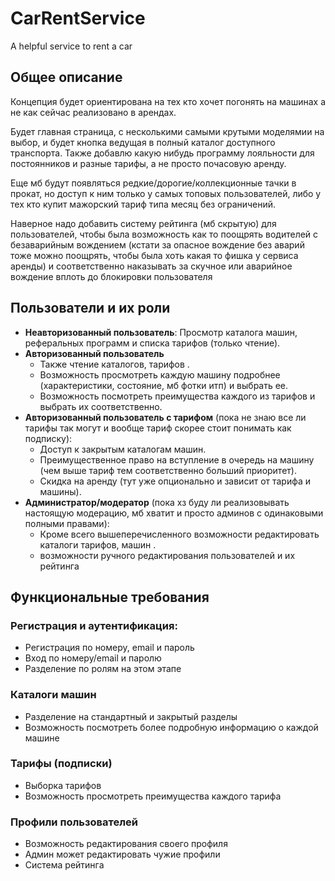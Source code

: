 # CarRentService
A helpful service to rent a car 
## Общее описание
Концепция будет ориентирована на тех кто хочет погонять на машинах а не как сейчас реализовано в арендах.

Будет главная страница, с несколькими самыми крутыми моделямии на выбор, и будет кнопка ведущая в полный каталог доступного транспорта. Также добавлю какую нибудь программу лояльности для постоянников и разные тарифы, а не просто почасовую аренду.

Еще мб будут появляться редкие/дорогие/коллекционные тачки в прокат, но доступ к ним только у самых топовых пользователей, либо у тех кто купит мажорский тариф типа месяц без ограничений.

Наверное надо добавить систему рейтинга (мб скрытую) для пользователей, чтобы была возможность как то поощрять водителей с безаварийным вождением (кстати за опасное вождение без аварий тоже можно поощрять, чтобы была хоть какая то фишка у сервиса аренды) и соответственно наказывать за скучное или аварийное вождение вплоть до блокировки пользователя
## Пользователи и их роли
- **Неавторизованный пользователь**: Просмотр каталога машин, реферальных программ и списка тарифов (только чтение).
- **Авторизованный пользователь**
  - Также чтение каталогов, тарифов .
  - Возможность просмотреть каждую машину подробнее (характеристики, состояние, мб фотки итп) и выбрать ее.
  - Возможность посмотреть преимущества каждого из тарифов и выбрать их соответственно.
- **Авторизованный пользователь с тарифом** (пока не знаю все ли тарифы так могут и вообще тариф скорее стоит понимать как подписку):
  - Доступ к закрытым каталогам машин.
  - Преимущественное право на вступление в очередь на машину (чем выше тариф тем соответственно больший приоритет).
  - Скидка на аренду (тут уже опционально и зависит от тарифа и машины).
- **Администратор/модератор** (пока хз буду ли реализовывать настоящую модерацию, мб хватит и просто админов с одинаковыми полными правами):
  -   Кроме всего вышеперечисленного возможности редактировать каталоги тарифов, машин .
  -   возможности ручного редактирования пользователей и их рейтинга
## Функциональные требования
### Регистрация и аутентификация:
- Регистрация по номеру, email и пароль
- Вход по номеру/email и паролю
- Разделение по ролям на этом этапе
### Каталоги машин 
- Разделение на стандартный и закрытый разделы
- Возможность посмотреть более подробную информацию о каждой машине
### Тарифы (подписки)
- Выборка тарифов
- Возможность просмотреть преимущества каждого тарифа
### Профили пользователей
- Возможность редактирования своего профиля
- Админ может редактировать чужие профили
- Система рейтинга
